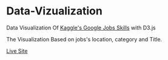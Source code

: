 # Data-Vizualization

Data Visualization Of [Kaggle's Google Jobs Skills](https://www.kaggle.com/niyamatalmass/google-job-skills) with D3.js

The Visualization Based on jobs's location, category and Title.

[Live Site](https://data-viz-lwwonzslcw.now.sh/)